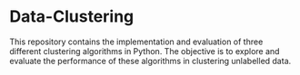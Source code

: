 # Data-Clustering
This repository contains the implementation and evaluation of three different clustering algorithms in Python. The objective is to explore and evaluate the performance of these algorithms in clustering unlabelled data.
